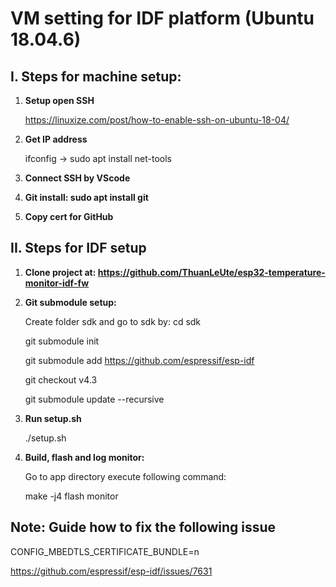 # VM setting for IDF platform (Ubuntu 18.04.6)

## I. Steps for machine setup:

1. **Setup open SSH**

   https://linuxize.com/post/how-to-enable-ssh-on-ubuntu-18-04/

2. **Get IP address**

   ifconfig -> sudo apt install net-tools

3. **Connect SSH by VScode**

4. **Git install: sudo apt install git**

5. **Copy cert for GitHub**



## II. Steps for IDF setup

1. **Clone project at: https://github.com/ThuanLeUte/esp32-temperature-monitor-idf-fw**

2. **Git submodule setup:**

   Create folder sdk and go to sdk by: cd sdk

   git submodule init

   git submodule add https://github.com/espressif/esp-idf

   git checkout v4.3

   git submodule update --recursive

3. **Run setup.sh**

   ./setup.sh

4. **Build, flash and log monitor:**

   Go to app directory  execute following command:

   make -j4 flash monitor


## **Note:** Guide how to fix the following issue

CONFIG_MBEDTLS_CERTIFICATE_BUNDLE=n

https://github.com/espressif/esp-idf/issues/7631

